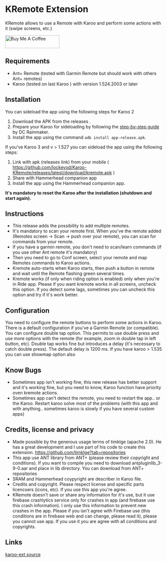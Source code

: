 # KRemote  Extension

KRemote allows to use a Remote with Karoo and perform some actions with it (swipe screens, etc.)

<a href="https://www.buymeacoffee.com/enderthor" target="_blank"><img src="https://cdn.buymeacoffee.com/buttons/default-orange.png" alt="Buy Me A Coffee" height="41" width="174"></a>

## Requirements
- Ant+ Remote (tested with Garmin Remote but should work with others Ant+ remotes)
- Karoo (tested on last Karoo ) with version 1.524.2003 or later

## Installation

You can sideload the app using the following steps for Karoo 2

1. Download the APK from the releases .
2. Prepare your Karoo for sideloading by following the [step-by-step guide](https://www.dcrainmaker.com/2021/02/how-to-sideload-android-apps-on-your-hammerhead-karoo-1-karoo-2.html) by DC Rainmaker.
3. Install the app using the command `adb install app-release.apk`.


If you've Karoo 3 and v > 1.527 you can sideload the app using the following steps:

1. Link with apk (releases link) from your mobile ( https://github.com/lockevod/Karoo-KRemote/releases/latest/download/kremote.apk )
2. Share with Hammerhead companion app
3. Install the app using the Hammerhead companion app.

**It's mandatory to reset the Karoo after the installation (shutdown and start again).**

## Instructions

- This release adds the possibility to add multiple remotes. 
- It's mandatory to scan your remote first. When you've the remote added (Remotes screen -> Scan -> push over your remote), you can scan for commands from your remote.
- If you have a garmin remote, you don't need to scan/learn commands (if you use other Ant remote it's mandatory)
- Then you need to go to Conf screen, select your remote and map Remotes commands to Karoo actions.
- Kremote auto-starts when Karoo starts, then push a button in remote and wait until the Remote flashing green several times.
- Kremote works (if only when riding option is enabled) only when you're in Ride app. Please if you want kremote works in all screens, uncheck this option. If you detect some lags, sometimes you can uncheck this option and try if it's work better.

## Configuration
You need to configure the remote buttons to perform some actions in Karoo. There is a default configuration if you've a Garmin Remote (or compatible).
You can configure double tap option. This permits to use double press and use more options with the remote (for example, zoom in double tap in left button, etc). Double tap works fine but introduces a delay (it's necessary to catch double press). The default delay is 1200 ms.
If you have karoo > 1.535 you can use showmap option also

## Know Bugs
- Sometimes app isn't working fine, this new release has better support and it's working fine, but you need to know, Karoo function have priority oven kremote actions.
- Sometimes app can't detect the remote, you need to restart the app.. or the Karoo. Restart karoo solve most of the problems (with this app and with anything.. sometimes karoo is slowly if you have several custom apps)

## Credits, license and  privacy

- Made possible by the generous usage terms of timklge (apache 2.0). He has a great development and I use part of his code to create this extension.
  https://github.com/timklge?tab=repositories
- This app use ANT library from ANT+ (please review their copyright and conditions). If you want to compile you need to download antpluginlib_3-9-0.aar  and place in lib directory. You can download from ANT+ repositories
- SRAM and Hammerhead coypyright are describer in Karoo file.
- Credits and copyright. Please respect license and specific parts licencsers (icons, etc). If you use this app you're agree.
- KRemote doesn't save or share any information for it's use, but it use firebase crashlytics service only for crashes in app (and firebase use this crash information). I only use this information to prevent new crashes in the app. Please if you isn't agree with Firebase use (this conditions are in firebase web and can change, please read it), please you cannot use app. If you use it you are agree with all conditions and copyrights.

## Links

[karoo-ext source](https://github.com/hammerheadnav/karoo-ext)
